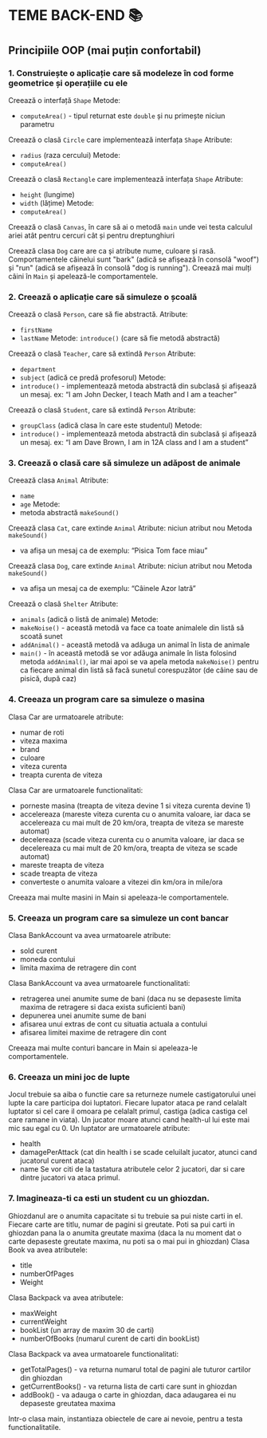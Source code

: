 
# TEME BACK-END 📚

## Principiile OOP (mai puțin confortabil)

### 1. Construiește o aplicație care să modeleze în cod forme geometrice și operațiile cu ele
Creează o interfață `Shape`
Metode: 
* `computeArea()` - tipul returnat este `double` și nu primește niciun parametru

Creează o clasă `Circle` care implementează interfața `Shape`
Atribute: 
* `radius` (raza cercului)
Metode:
* `computeArea()`

Creează o clasă `Rectangle` care implementează interfața `Shape`
Atribute:
* `height` (lungime)
* `width` (lățime)
Metode:
* `computeArea()`

Creează o clasă `Canvas`, în care să ai o metodă `main` unde vei testa calculul ariei atât pentru cercuri cât și pentru dreptunghiuri

Creează clasa `Dog` care are ca și atribute nume, culoare și rasă.
Comportamentele câinelui sunt "bark" (adică se afișează în consolă "woof") și "run" (adică se afișează în consolă "dog is running").
Creează mai mulți câini în `Main` și apelează-le comportamentele.

### 2. Creează o aplicație care să simuleze o școală
Creează o clasă `Person`, care să fie abstractă. 
Atribute:
* `firstName`
* `lastName`
Metode: `introduce()` (care să fie metodă abstractă)

Creează o clasă `Teacher`, care să extindă `Person`
Atribute:
* `department`
* `subject` (adică ce predă profesorul)
Metode: 
* `introduce()` - implementează metoda abstractă din subclasă și afișează un mesaj. 
ex: “I am John Decker, I teach Math and I am a teacher”

Creează o clasă `Student`, care să extindă `Person`
Atribute:
* `groupClass` (adică clasa în care este studentul)
Metode: 
* `introduce()` - implementează metoda abstractă din subclasă și afișează un mesaj. 
ex: “I am Dave Brown, I am in 12A class and I am a student”

### 3. Creează o clasă care să simuleze un adăpost de animale
Creează clasa `Animal`
Atribute:
* `name`
* `age`
Metode:
* metoda abstractă `makeSound()`

Creează clasa `Cat`, care extinde `Animal`
Atribute: niciun atribut nou
Metoda `makeSound()`
* va afișa un mesaj ca de exemplu: “Pisica Tom face miau”

Creează clasa `Dog`, care extinde `Animal`
Atribute: niciun atribut nou
Metoda `makeSound()`
* va afișa un mesaj ca de exemplu: “Câinele Azor latră”

Creează o clasă `Shelter`
Atribute:
* `animals` (adică o listă de animale)
Metode:
* `makeNoise()` - această metodă va face ca toate animalele din listă să scoată sunet
* `addAnimal()` - această metodă va adăuga un animal în lista de animale
* `main()` - în această metodă se vor adăuga animale în lista folosind metoda `addAnimal()`, iar mai apoi se va apela metoda `makeNoise()` pentru ca fiecare animal din listă să facă sunetul corespuzător (de câine sau de pisică, după caz)



### 4. Creeaza un program care sa simuleze o masina
Clasa Car are urmatoarele atribute:
* numar de roti
* viteza maxima
* brand
* culoare
* viteza curenta
* treapta curenta de viteza

Clasa Car are urmatoarele functionalitati:
* porneste masina (treapta de viteza devine 1 si viteza curenta devine 1)
* accelereaza (mareste viteza curenta cu o anumita valoare, iar daca se accelereaza cu mai mult de 20 km/ora, treapta de viteza se mareste automat)
* decelereaza (scade viteza curenta cu o anumita valoare, iar daca se decelereaza cu mai mult de 20 km/ora, treapta de viteza se scade automat)
* mareste treapta de viteza
* scade treapta de viteza
* converteste o anumita valoare a vitezei din km/ora in mile/ora

Creeaza mai multe masini in Main si apeleaza-le comportamentele.

### 5. Creeaza un program care sa simuleze un cont bancar
Clasa BankAccount va avea urmatoarele atribute:
* sold curent
* moneda contului
* limita maxima de retragere din cont

Clasa BankAccount va avea urmatoarele functionalitati:
* retragerea unei anumite sume de bani (daca nu se depaseste limita maxima de retragere si daca exista suficienti bani)
* depunerea unei anumite sume de bani
* afisarea unui extras de cont cu situatia actuala a contului
* afisarea limitei maxime de retragere din cont

Creeaza mai multe conturi bancare in Main si apeleaza-le comportamentele.  

### 6. Creeaza un mini joc de lupte
Jocul trebuie sa aiba o functie care sa returneze numele castigatorului unei lupte la care participa doi luptatori.
Fiecare lupator ataca pe rand celalalt luptator si cel care il omoara pe celalalt primul, castiga (adica castiga cel care ramane in viata).
Un jucator moare atunci cand health-ul lui este mai mic sau egal cu 0.
Un luptator are urmatoarele atribute:
* health
* damagePerAttack (cat din health i se scade celuilalt jucator, atunci cand jucatorul curent ataca)
* name
Se vor citi de la tastatura atributele celor 2 jucatori, dar si care dintre jucatori va ataca primul.

### 7. Imagineaza-ti ca esti un student cu un ghiozdan.
Ghiozdanul are o anumita capacitate si tu trebuie sa pui niste carti in el.
Fiecare carte are titlu, numar de pagini si greutate.
Poti sa pui carti in ghiozdan pana la o anumita greutate maxima (daca la nu moment dat o carte depaseste greutate maxima, nu poti sa o mai pui in ghiozdan)
Clasa Book va avea atributele:
* title
* numberOfPages
* Weight

Clasa Backpack va avea atributele:
* maxWeight
* currentWeight
* bookList (un array de maxim 30 de carti)
* numberOfBooks (numarul curent de carti din bookList)

Clasa Backpack va avea urmatoarele functionalitati:
* getTotalPages() - va returna numarul total de pagini ale tuturor cartilor din ghiozdan
* getCurrentBooks() - va returna lista de carti care sunt in ghiozdan
* addBook() - va adauga o carte in ghiozdan, daca adaugarea ei nu depaseste greutatea maxima

Intr-o clasa main, instantiaza obiectele de care ai nevoie, pentru a testa functionalitatile.
